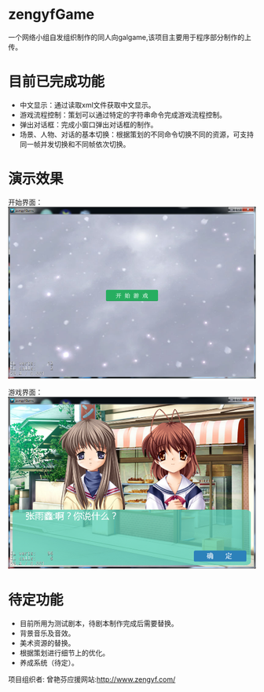 # zengyfGame

一个网络小组自发组织制作的同人向galgame,该项目主要用于程序部分制作的上传。

目前已完成功能
===
* 中文显示：通过读取xml文件获取中文显示。
* 游戏流程控制：策划可以通过特定的字符串命令完成游戏流程控制。
* 弹出对话框：完成小窗口弹出对话框的制作。
* 场景、人物、对话的基本切换：根据策划的不同命令切换不同的资源，可支持同一帧并发切换和不同帧依次切换。

演示效果
===

开始界面：
![](https://raw.githubusercontent.com/moonightlei/zengyfGame/master/images/image_1.png)

游戏界面：
![](https://raw.githubusercontent.com/moonightlei/zengyfGame/master/images/image_2.png)


待定功能
=======
* 目前所用为测试剧本，待剧本制作完成后需要替换。
* 背景音乐及音效。
* 美术资源的替换。
* 根据策划进行细节上的优化。
* 养成系统（待定）。

项目组织者:
曾艳芬应援网站:http://www.zengyf.com/
